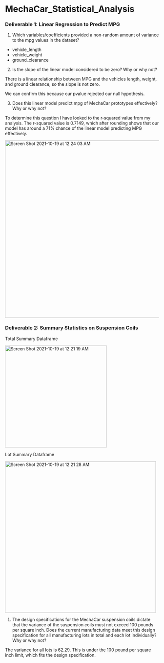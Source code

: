 # MechaCar_Statistical_Analysis


### Deliverable 1: Linear Regression to Predict MPG

1. Which variables/coefficients provided a non-random amount of variance to the mpg values in the dataset?
- vehicle_length
- vehicle_weight
- ground_clearance

2. Is the slope of the linear model considered to be zero? Why or why not?

There is a linear relationship between MPG and the vehicles length, weight, and ground clearance, so the slope is not zero. 

We can confirm this because our pvalue rejected our null hypothesis. 

3. Does this linear model predict mpg of MechaCar prototypes effectively? Why or why not?

To determine this question I have looked to the r-squared value from my analysis. The r-squared value is 0.7149, which after rounding shows that our model has around a 71% chance of the linear model predicting MPG effectively. 

<img width="579" alt="Screen Shot 2021-10-19 at 12 24 03 AM" src="https://user-images.githubusercontent.com/84936545/137843637-ba04b7d2-cae8-4048-815a-0bde6dbc7bec.png">


### Deliverable 2: Summary Statistics on Suspension Coils


Total Summary Dataframe 

<img width="333" alt="Screen Shot 2021-10-19 at 12 21 19 AM" src="https://user-images.githubusercontent.com/84936545/137843402-09b74e74-f50d-4fab-b0ae-43d16d898967.png">

Lot Summary Dataframe

<img width="494" alt="Screen Shot 2021-10-19 at 12 21 28 AM" src="https://user-images.githubusercontent.com/84936545/137843408-b04325d2-d75c-468b-8ae8-6857daebff0c.png">

1. The design specifications for the MechaCar suspension coils dictate that the variance of the suspension coils must not exceed 100 pounds per square inch. Does the current manufacturing data meet this design specification for all manufacturing lots in total and each lot individually? Why or why not?

The variance for all lots is 62.29. This is under the 100 pound per square inch limit, which fits the design specification. 

